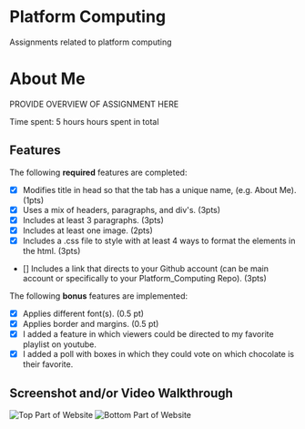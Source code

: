 # Platform Computing
 Assignments related to platform computing
# About Me

PROVIDE OVERVIEW OF ASSIGNMENT HERE

Time spent: 5 hours hours spent in total

## Features

The following **required** features are completed:

- [x] Modifies title in head so that the tab has a unique name, (e.g. About Me). (1pts)
- [x] Uses a mix of headers, paragraphs, and div's. (3pts)
- [x] Includes at least 3 paragraphs. (3pts)
- [x] Includes at least one image. (2pts)
- [x] Includes a .css file to style with at least 4 ways to format the elements in the html. (3pts)
- [] Includes a link that directs to your Github account (can be main account or specifically to your Platform_Computing Repo). (3pts)

The following **bonus** features are implemented:

- [x] Applies different font(s). (0.5 pt)
- [x] Applies border and margins. (0.5 pt)
- [x] I added a feature in which viewers could be directed to my favorite playlist on youtube.
-[x] I added a poll with boxes in which they could vote on which chocolate is their favorite.

## Screenshot and/or Video Walkthrough

<img src="Images/Firstfullscreenshot.jpg" title='Screenshot of Top Part' width='' alt='Top Part of Website' />
<img src="Images/Secondscreenshot.jpg"  title='Screenshot of Bottom Part' width='' alt='Bottom Part of Website' />


